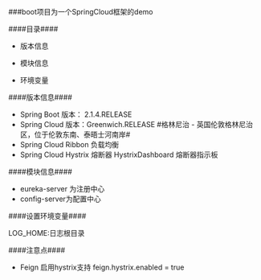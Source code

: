 

###boot项目为一个SpringCloud框架的demo

####目录####

- 版本信息

- 模块信息

- 环境变量

####版本信息####

- Spring Boot 版本： 2.1.4.RELEASE
- Spring Cloud 版本：Greenwich.RELEASE  #格林尼治 - 英国伦敦格林尼治区，位于伦敦东南、泰晤士河南岸#
- Spring Cloud Ribbon 负载均衡
- Spring Cloud Hystrix 熔断器  HystrixDashboard 熔断器指示板

####模块信息####

- eureka-server 为注册中心
- config-server为配置中心


####设置环境变量####

LOG_HOME:日志根目录

####注意点####
- Feign 启用hystrix支持
  feign.hystrix.enabled = true